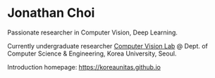 # Jonathan Choi

Passionate researcher in Computer Vision, Deep Learning.

Currently undergraduate researcher [Computer Vision Lab](https://cvlab.korea.ac.kr/) @ Dept. of Computer Science & Engineering, Korea University, Seoul.

Introduction homepage: https://koreaunitas.github.io
